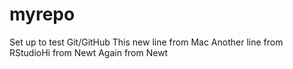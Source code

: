 # myrepo
Set up to test Git/GitHub 
This new line from Mac
Another line from RStudioHi from Newt
Again from Newt